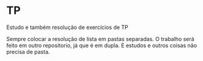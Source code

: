 # TP
Estudo e também resolução de exercícios de TP


Sempre colocar a resolução de lista em pastas separadas. 
O trabalho será feito em outro repositorio, já que é em dupla.
E estudos e outros coisas não precisa de pasta.

